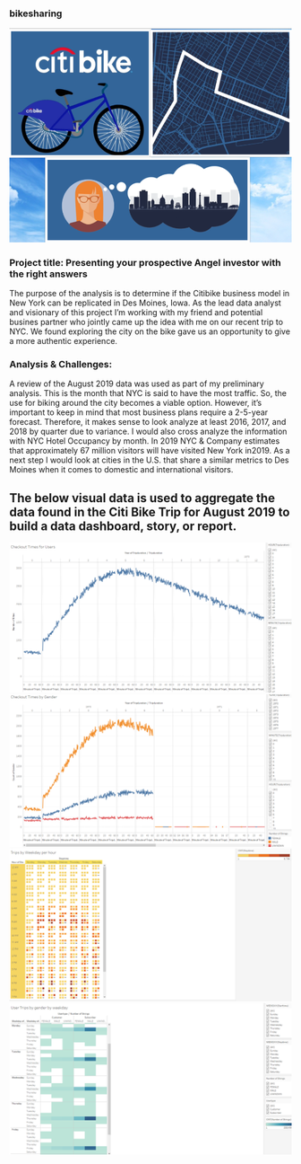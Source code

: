 ### bikesharing
![](introbikesharing.png)

### Project title: Presenting your prospective Angel investor with the right answers

The purpose of the analysis is to determine if the Citibike business model in New York can be replicated in Des Moines, Iowa. As the lead data analyst and visionary of this project I’m working with my friend and potential busines partner who jointly came up the idea with me on our recent trip to NYC. We found exploring the city on the bike gave us an opportunity to give a more authentic experience.  

### Analysis & Challenges:

A review of the August 2019 data was used as part of my preliminary analysis. This is the month that NYC is said to have the most traffic. So, the use for biking around the city becomes a viable option. However, it’s important to keep in mind that most business plans require a 2-5-year forecast. Therefore, it makes sense to look analyze at least 2016, 2017, and 2018 by quarter due to variance. I would also cross analyze the information with NYC Hotel Occupancy by month. In 2019 NYC & Company estimates that approximately 67 million visitors will have visited New York in2019. As a next step I would look at cities in the U.S. that share a similar metrics to Des Moines when it comes to domestic and international visitors. 

## The below visual data is used to aggregate the data found in the Citi Bike Trip for August 2019 to build a data dashboard, story, or report.  

![](usertimes.png)
![](choutbygen.png)
![](tripsbyhrwk.png)
![](usertripsbygen.png)
